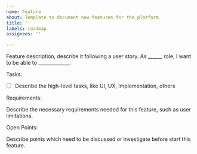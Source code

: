 ```yaml
---
name: Feature
about: Template to document new features for the platform
title: ''
labels: roadmap
assignees: ''

---
```


Feature description, describe it following a user story.
As ______ role, I want to be able to _____________. 

Tasks:

- [ ] Describe the high-level tasks, like UI, UX, Implementation, others

Requirements:

Describe the necessary requirements needed for this feature, such as user limitations.

Open Points:

Describe points which need to be discussed or investigate before start this feature.
